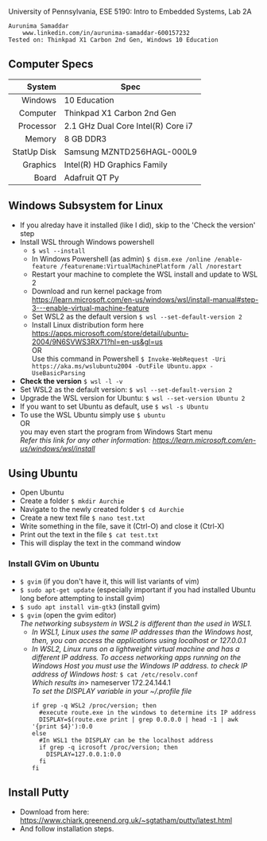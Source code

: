 University of Pennsylvania, ESE 5190: Intro to Embedded Systems, Lab 2A

    Aurunima Samaddar
        www.linkedin.com/in/aurunima-samaddar-600157232
    Tested on: Thinkpad X1 Carbon 2nd Gen, Windows 10 Education

## Computer Specs

|   System      |Spec                                                      |
|--------------:|----------------------------------------------------------|
|   Windows     | 10 Education                                             |
|   Computer    | Thinkpad X1 Carbon 2nd Gen                               |
|   Processor   | 2.1 GHz Dual Core Intel(R) Core i7                       |
|   Memory      | 8 GB DDR3                                                |
|   StatUp Disk | Samsung MZNTD256HAGL-000L9                               |
|   Graphics    | Intel(R) HD Graphics Family                              |
|   Board       | Adafruit QT Py                                           |

## Windows Subsystem for Linux
- If you alreday have it installed (like I did), skip to the 'Check the version' step
- Install WSL through Windows powershell
  + `$ wsl --install`
  + In Windows Powershell (as admin)
    `$ dism.exe /online /enable-feature /featurename:VirtualMachinePlatform /all /norestart`
  + Restart your machine to complete the WSL install and update to WSL 2
  + Download and run kernel package from https://learn.microsoft.com/en-us/windows/wsl/install-manual#step-3---enable-virtual-machine-feature
  + Set WSL2 as the default version
    `$ wsl --set-default-version 2`
  + Install Linux distribution form here https://apps.microsoft.com/store/detail/ubuntu-2004/9N6SVWS3RX71?hl=en-us&gl=us \
    OR\
    Use this command in Powershell
    `$ Invoke-WebRequest -Uri https://aka.ms/wslubuntu2004 -OutFile Ubuntu.appx -UseBasicParsing`
- **Check the version**
  `$ wsl -l -v`
- Set WSL2 as the default version:
  `$ wsl --set-default-version 2`
- Upgrade the WSL version for Ubuntu:
  `$ wsl --set-version Ubuntu 2`
- If you want to set Ubuntu as default, use
  `$ wsl -s Ubuntu`
- To use the WSL Ubuntu simply use
  `$ ubuntu` \
  OR\
  you may even start the program from Windows Start menu\
*Refer this link for any other information: https://learn.microsoft.com/en-us/windows/wsl/install*

## Using Ubuntu
- Open Ubuntu
- Create a folder
  `$ mkdir Aurchie`
- Navigate to the newly created folder
  `$ cd Aurchie`
- Create a new text file
  `$ nano test.txt`
- Write something in the file, save it (Ctrl-O) and close it (Ctrl-X)
- Print out the text in the file
  `$ cat test.txt`
- This will display the text in the command window

### Install GVim on Ubuntu
- `$ gvim` (if you don't have it, this will list variants of vim)
- `$ sudo apt-get update` (especially important if you had installed Ubuntu long before attempting to install gvim)
- `$ sudo apt install vim-gtk3` (install gvim)
- `$ gvim` (open the gvim editor)\
*The networking subsystem in WSL2 is different than the used in WSL1.*
  - *In WSL1, Linux uses the same IP addresses than the Windows host, then, you can access the applications using localhost or 127.0.0.1*
  - *In WSL2, Linux runs on a lightweight virtual machine and has a different IP address. To access networking apps running on the Windows Host you must use the Windows IP address. to check IP address of Windows host:* `$ cat /etc/resolv.conf` \
    *Which results in*> nameserver 172.24.144.1 \
    *To set the DISPLAY variable in your ~/.profile file*
    ```
    if grep -q WSL2 /proc/version; then
      #execute route.exe in the windows to determine its IP address
      DISPLAY=$(route.exe print | grep 0.0.0.0 | head -1 | awk '{print $4}'):0.0
    else
      #In WSL1 the DISPLAY can be the localhost address
      if grep -q icrosoft /proc/version; then
        DISPLAY=127.0.0.1:0.0
      fi
    fi
    ```

## Install Putty
- Download from here: https://www.chiark.greenend.org.uk/~sgtatham/putty/latest.html
- And follow installation steps.
